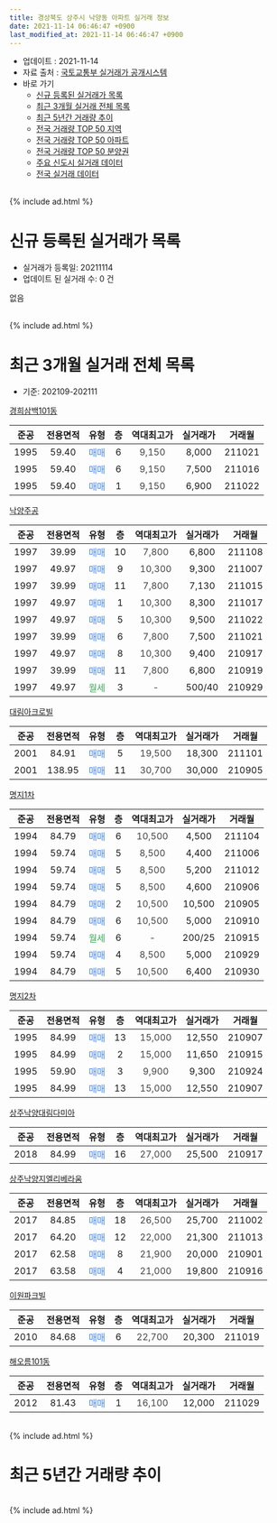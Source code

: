 ```yaml
---
title: 경상북도 상주시 낙양동 아파트 실거래 정보
date: 2021-11-14 06:46:47 +0900
last_modified_at: 2021-11-14 06:46:47 +0900
---
```


* 업데이트 : 2021-11-14
* 자료 출처 : [국토교통부 실거래가 공개시스템](http://rt.molit.go.kr)
* 바로 가기
    * [신규 등록된 실거래가 목록](#신규-등록된-실거래가-목록)
    * [최근 3개월 실거래 전체 목록](#최근-3개월-실거래-전체-목록)
    * [최근 5년간 거래량 추이](#최근-5년간-거래량-추이)
    * [전국 거래량 TOP 50 지역](https://inasie.github.io/apt-trade-info/최근-3개월-전국에서-가장-거래가-많이-발생한-지역)
    * [전국 거래량 TOP 50 아파트](https://inasie.github.io/apt-trade-info/최근-3개월-전국에서-가장-거래가-많이-발생한-아파트)
    * [전국 거래량 TOP 50 분양권](https://inasie.github.io/apt-trade-info/최근-3개월-전국에서-가장-거래가-많이-발생한-분양권)
    * [주요 신도시 실거래 데이터](https://inasie.github.io/apt-trade-info/주요-신도시)
    * [전국 실거래 데이터](https://inasie.github.io/apt-trade-info/전국)
<br>
{% include ad.html %}
<br>

# 신규 등록된 실거래가 목록
* 실거래가 등록일: 20211114
* 업데이트 된 실거래 수: 0 건

없음

<br>
{% include ad.html %}
<br>

# 최근 3개월 실거래 전체 목록
* 기준: 202109-202111


[경희삼백101동](https://search.naver.com/search.naver?query=%EA%B2%BD%EC%83%81%EB%B6%81%EB%8F%84+%EC%83%81%EC%A3%BC%EC%8B%9C+%EB%82%99%EC%96%91%EB%8F%99+%EA%B2%BD%ED%9D%AC%EC%82%BC%EB%B0%B1101%EB%8F%99)

|준공|전용면적|유형|층|역대최고가|실거래가|거래월|
|:---:|:---:|:---:|:---:|:---:|:---:|:---:|
|1995|59.40|<span style="color:#4285f3">매매</span>|6|<span style="color:#444444">9,150</span>|8,000|211021|
|1995|59.40|<span style="color:#4285f3">매매</span>|6|<span style="color:#444444">9,150</span>|7,500|211016|
|1995|59.40|<span style="color:#4285f3">매매</span>|1|<span style="color:#444444">9,150</span>|6,900|211022|

[낙양주공](https://search.naver.com/search.naver?query=%EA%B2%BD%EC%83%81%EB%B6%81%EB%8F%84+%EC%83%81%EC%A3%BC%EC%8B%9C+%EB%82%99%EC%96%91%EB%8F%99+%EB%82%99%EC%96%91%EC%A3%BC%EA%B3%B5)

|준공|전용면적|유형|층|역대최고가|실거래가|거래월|
|:---:|:---:|:---:|:---:|:---:|:---:|:---:|
|1997|39.99|<span style="color:#4285f3">매매</span>|10|<span style="color:#444444">7,800</span>|6,800|211108|
|1997|49.97|<span style="color:#4285f3">매매</span>|9|<span style="color:#444444">10,300</span>|9,300|211007|
|1997|39.99|<span style="color:#4285f3">매매</span>|11|<span style="color:#444444">7,800</span>|7,130|211015|
|1997|49.97|<span style="color:#4285f3">매매</span>|1|<span style="color:#444444">10,300</span>|8,300|211017|
|1997|49.97|<span style="color:#4285f3">매매</span>|5|<span style="color:#444444">10,300</span>|9,500|211022|
|1997|39.99|<span style="color:#4285f3">매매</span>|6|<span style="color:#444444">7,800</span>|7,500|211021|
|1997|49.97|<span style="color:#4285f3">매매</span>|8|<span style="color:#444444">10,300</span>|9,400|210917|
|1997|39.99|<span style="color:#4285f3">매매</span>|11|<span style="color:#444444">7,800</span>|6,800|210919|
|1997|49.97|<span style="color:#34a853">월세</span>|3|<span style="color:#444444">-</span>|500/40|210929|

[대림아크로빌](https://search.naver.com/search.naver?query=%EA%B2%BD%EC%83%81%EB%B6%81%EB%8F%84+%EC%83%81%EC%A3%BC%EC%8B%9C+%EB%82%99%EC%96%91%EB%8F%99+%EB%8C%80%EB%A6%BC%EC%95%84%ED%81%AC%EB%A1%9C%EB%B9%8C)

|준공|전용면적|유형|층|역대최고가|실거래가|거래월|
|:---:|:---:|:---:|:---:|:---:|:---:|:---:|
|2001|84.91|<span style="color:#4285f3">매매</span>|5|<span style="color:#444444">19,500</span>|18,300|211101|
|2001|138.95|<span style="color:#4285f3">매매</span>|11|<span style="color:#444444">30,700</span>|30,000|210905|

[명지1차](https://search.naver.com/search.naver?query=%EA%B2%BD%EC%83%81%EB%B6%81%EB%8F%84+%EC%83%81%EC%A3%BC%EC%8B%9C+%EB%82%99%EC%96%91%EB%8F%99+%EB%AA%85%EC%A7%801%EC%B0%A8)

|준공|전용면적|유형|층|역대최고가|실거래가|거래월|
|:---:|:---:|:---:|:---:|:---:|:---:|:---:|
|1994|84.79|<span style="color:#4285f3">매매</span>|6|<span style="color:#444444">10,500</span>|4,500|211104|
|1994|59.74|<span style="color:#4285f3">매매</span>|5|<span style="color:#444444">8,500</span>|4,400|211006|
|1994|59.74|<span style="color:#4285f3">매매</span>|5|<span style="color:#444444">8,500</span>|5,200|211012|
|1994|59.74|<span style="color:#4285f3">매매</span>|5|<span style="color:#444444">8,500</span>|4,600|210906|
|1994|84.79|<span style="color:#4285f3">매매</span>|2|<span style="color:#444444">10,500</span>|10,500|210905|
|1994|84.79|<span style="color:#4285f3">매매</span>|6|<span style="color:#444444">10,500</span>|5,000|210910|
|1994|59.74|<span style="color:#34a853">월세</span>|6|<span style="color:#444444">-</span>|200/25|210915|
|1994|59.74|<span style="color:#4285f3">매매</span>|4|<span style="color:#444444">8,500</span>|5,000|210929|
|1994|84.79|<span style="color:#4285f3">매매</span>|5|<span style="color:#444444">10,500</span>|6,400|210930|

[명지2차](https://search.naver.com/search.naver?query=%EA%B2%BD%EC%83%81%EB%B6%81%EB%8F%84+%EC%83%81%EC%A3%BC%EC%8B%9C+%EB%82%99%EC%96%91%EB%8F%99+%EB%AA%85%EC%A7%802%EC%B0%A8)

|준공|전용면적|유형|층|역대최고가|실거래가|거래월|
|:---:|:---:|:---:|:---:|:---:|:---:|:---:|
|1995|84.99|<span style="color:#4285f3">매매</span>|13|<span style="color:#444444">15,000</span>|12,550|210907|
|1995|84.99|<span style="color:#4285f3">매매</span>|2|<span style="color:#444444">15,000</span>|11,650|210915|
|1995|59.90|<span style="color:#4285f3">매매</span>|3|<span style="color:#444444">9,900</span>|9,300|210924|
|1995|84.99|<span style="color:#4285f3">매매</span>|13|<span style="color:#444444">15,000</span>|12,550|210907|

[상주낙양대림다미아](https://search.naver.com/search.naver?query=%EA%B2%BD%EC%83%81%EB%B6%81%EB%8F%84+%EC%83%81%EC%A3%BC%EC%8B%9C+%EB%82%99%EC%96%91%EB%8F%99+%EC%83%81%EC%A3%BC%EB%82%99%EC%96%91%EB%8C%80%EB%A6%BC%EB%8B%A4%EB%AF%B8%EC%95%84)

|준공|전용면적|유형|층|역대최고가|실거래가|거래월|
|:---:|:---:|:---:|:---:|:---:|:---:|:---:|
|2018|84.99|<span style="color:#4285f3">매매</span>|16|<span style="color:#444444">27,000</span>|25,500|210917|

[상주낙양지엘리베라움](https://search.naver.com/search.naver?query=%EA%B2%BD%EC%83%81%EB%B6%81%EB%8F%84+%EC%83%81%EC%A3%BC%EC%8B%9C+%EB%82%99%EC%96%91%EB%8F%99+%EC%83%81%EC%A3%BC%EB%82%99%EC%96%91%EC%A7%80%EC%97%98%EB%A6%AC%EB%B2%A0%EB%9D%BC%EC%9B%80)

|준공|전용면적|유형|층|역대최고가|실거래가|거래월|
|:---:|:---:|:---:|:---:|:---:|:---:|:---:|
|2017|84.85|<span style="color:#4285f3">매매</span>|18|<span style="color:#444444">26,500</span>|25,700|211002|
|2017|64.20|<span style="color:#4285f3">매매</span>|12|<span style="color:#444444">22,000</span>|21,300|211013|
|2017|62.58|<span style="color:#4285f3">매매</span>|8|<span style="color:#444444">21,900</span>|20,000|210901|
|2017|63.58|<span style="color:#4285f3">매매</span>|4|<span style="color:#444444">21,000</span>|19,800|210916|

[이원파크빌](https://search.naver.com/search.naver?query=%EA%B2%BD%EC%83%81%EB%B6%81%EB%8F%84+%EC%83%81%EC%A3%BC%EC%8B%9C+%EB%82%99%EC%96%91%EB%8F%99+%EC%9D%B4%EC%9B%90%ED%8C%8C%ED%81%AC%EB%B9%8C)

|준공|전용면적|유형|층|역대최고가|실거래가|거래월|
|:---:|:---:|:---:|:---:|:---:|:---:|:---:|
|2010|84.68|<span style="color:#4285f3">매매</span>|6|<span style="color:#444444">22,700</span>|20,300|211019|

[해오름101동](https://search.naver.com/search.naver?query=%EA%B2%BD%EC%83%81%EB%B6%81%EB%8F%84+%EC%83%81%EC%A3%BC%EC%8B%9C+%EB%82%99%EC%96%91%EB%8F%99+%ED%95%B4%EC%98%A4%EB%A6%84101%EB%8F%99)

|준공|전용면적|유형|층|역대최고가|실거래가|거래월|
|:---:|:---:|:---:|:---:|:---:|:---:|:---:|
|2012|81.43|<span style="color:#4285f3">매매</span>|1|<span style="color:#444444">16,100</span>|12,000|211029|


<br>
{% include ad.html %}
<br>

# 최근 5년간 거래량 추이


<div style="width:100%;">
    <canvas id="deal_progress" height="200"></canvas>
</div>

<script>
new Chart(document.getElementById("deal_progress"), {
    type: 'line',
    data: {
        labels: ['201611','201612','201701','201702','201703','201704','201705','201706','201707','201708','201709','201710','201711','201712','201801','201802','201803','201804','201805','201806','201807','201808','201809','201810','201811','201812','201901','201902','201903','201904','201905','201906','201907','201908','201909','201910','201911','201912','202001','202002','202003','202004','202005','202006','202007','202008','202009','202010','202011','202012','202101','202102','202103','202104','202105','202106','202107','202108','202109','202110','202111'],
        datasets: [{
            label: '매매',
            pointRadius: 1,
            data: [13, 8, 7, 5, 7, 11, 11, 20, 12, 10, 9, 7, 7, 8, 15, 10, 13, 13, 24, 12, 9, 6, 10, 10, 5, 8, 4, 6, 8, 6, 6, 4, 9, 7, 3, 15, 11, 12, 13, 9, 11, 4, 12, 18, 15, 11, 7, 12, 15, 16, 14, 17, 19, 19, 26, 14, 12, 15, 15, 14, 3],
            borderColor: "rgba(255, 201, 14, 1)",
            backgroundColor: "rgba(255, 201, 14, 0.5)",
            fill: false,
            lineTension: 0
        },{
            label: '전월세',
            pointRadius: 1,
            data: [0, 2, 0, 2, 1, 2, 2, 5, 5, 2, 3, 1, 3, 4, 3, 5, 2, 3, 2, 9, 7, 5, 3, 1, 0, 2, 1, 2, 4, 0, 3, 2, 2, 1, 1, 2, 1, 1, 2, 2, 0, 1, 1, 4, 2, 0, 1, 1, 1, 6, 1, 4, 0, 6, 2, 1, 1, 1, 2, 0, 0],
            borderColor: "rgba(0, 141, 185, 1)",
            backgroundColor: "rgba(0, 141, 185, 0.5)",
            fill: false,
            lineTension: 0
        }
        ]
    },
    options: {
        responsive: true,
        title: {
            display: false
        },
        tooltips: {
            mode: 'index',
            intersect: false
        },
        hover: {
            mode: 'nearest',
            intersect: true
        },
        scales: {
            xAxes: [{
                display: true,
                scaleLabel: {
                    display: true,
                    labelString: '년/월'
                }
            }],
            yAxes: [{
                display: true,
                ticks: {
                    suggestedMin: 0,
                },
                scaleLabel: {
                    display: true,
                    labelString: '실거래 수'
                }
            }]
        }
    }
});

</script>


<br>
{% include ad.html %}
<br>

